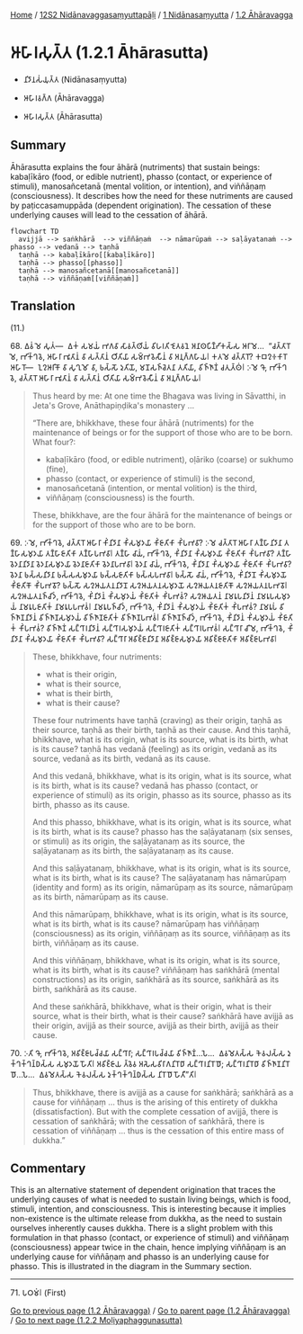 
[Home](/) / [12S2 Nidānavaggasaṃyuttapāḷi](../../../12S2.md) / [1 Nidānasaṃyutta](../../1.md) / [1.2 Āhāravagga](../1.2.md)

# 𑀆𑀳𑀸𑀭𑀲𑀼𑀢𑁆𑀢 (1.2.1 Āhārasutta)

* 𑀦𑀺𑀤𑀸𑀦𑀲𑀁𑀬𑀼𑀢𑁆𑀢 (Nidānasaṃyutta)

* 𑀆𑀳𑀸𑀭𑀯𑀕𑁆𑀕 (Āhāravagga)

* 𑀆𑀳𑀸𑀭𑀲𑀼𑀢𑁆𑀢 (Āhārasutta)

## Summary

Āhārasutta explains the four āhārā (nutriments) that sustain beings: kabaḷīkāro (food, or edible nutrient), phasso (contact, or experience of stimuli), manosañcetanā (mental volition, or intention), and viññāṇaṃ (consciousness). It describes how the need for these nutriments are caused by paṭiccasamuppāda (dependent origination). The cessation of these underlying causes will lead to the cessation of āhārā.

```mermaid
flowchart TD
  avijjā --> saṅkhārā  --> viññāṇaṁ  --> nāmarūpaṁ --> saḷāyatanaṁ --> phasso --> vedanā --> taṇhā
  taṇhā --> kabaḷīkāro[[kabaḷīkāro]]
  taṇhā --> phasso[[phasso]]
  taṇhā --> manosañcetanā[[manosañcetanā]]
  taṇhā --> viññāṇaṁ[[viññāṇaṁ]]
```

## Translation

(11.)

68\. 𑀏𑀯𑀁 𑀫𑁂 𑀲𑀼𑀢𑀁—  𑀏𑀓𑀁 𑀲𑀫𑀬𑀁 𑀪𑀕𑀯𑀸 𑀲𑀸𑀯𑀢𑁆𑀣𑀺𑀬𑀁 𑀯𑀺𑀳𑀭𑀢𑀺 𑀚𑁂𑀢𑀯𑀦𑁂 𑀅𑀦𑀸𑀣𑀧𑀺𑀡𑁆𑀟𑀺𑀓𑀲𑁆𑀲 𑀆𑀭𑀸𑀫𑁂…  “𑀘𑀢𑁆𑀢𑀸𑀭𑁄𑀫𑁂, 𑀪𑀺𑀓𑁆𑀔𑀯𑁂, 𑀆𑀳𑀸𑀭𑀸 𑀪𑀽𑀢𑀸𑀦𑀁 𑀯𑀸 𑀲𑀢𑁆𑀢𑀸𑀦𑀁 𑀞𑀺𑀢𑀺𑀬𑀸 𑀲𑀫𑁆𑀪𑀯𑁂𑀲𑀻𑀦𑀁 𑀯𑀸 𑀅𑀦𑀼𑀕𑁆𑀕𑀳𑀸𑀬𑁇 𑀓𑀢𑀫𑁂 𑀘𑀢𑁆𑀢𑀸𑀭𑁄? 𑀓𑀩𑀍𑀈𑀓𑀸𑀭𑁄 𑀆𑀳𑀸𑀭𑁄—  𑀑𑀍𑀆𑀭𑀺𑀓𑁄 𑀯𑀸 𑀲𑀼𑀔𑀼𑀫𑁄 𑀯𑀸, 𑀨𑀲𑁆𑀲𑁄 𑀤𑀼𑀢𑀺𑀬𑁄, 𑀫𑀦𑁄𑀲𑀜𑁆𑀘𑁂𑀢𑀦𑀸 𑀢𑀢𑀺𑀬𑀸, 𑀯𑀺𑀜𑁆𑀜𑀸𑀡𑀁 𑀘𑀢𑀼𑀢𑁆𑀣𑀁𑁇 𑀇𑀫𑁂 𑀔𑁄, 𑀪𑀺𑀓𑁆𑀔𑀯𑁂, 𑀘𑀢𑁆𑀢𑀸𑀭𑁄 𑀆𑀳𑀸𑀭𑀸 𑀪𑀽𑀢𑀸𑀦𑀁 𑀯𑀸 𑀲𑀢𑁆𑀢𑀸𑀦𑀁 𑀞𑀺𑀢𑀺𑀬𑀸 𑀲𑀫𑁆𑀪𑀯𑁂𑀲𑀻𑀦𑀁 𑀯𑀸 𑀅𑀦𑀼𑀕𑁆𑀕𑀳𑀸𑀬𑁇

> Thus heard by me: At one time the Bhagava was living in Sāvatthi, in Jeta's Grove, Anāthapiṇḍika's monastery ...
>
> “There are, bhikkhave, these four āhārā (nutriments) for the maintenance of beings or for the support of those who are to be born. What four?:
>
> * kabaḷīkāro (food, or edible nutriment), oḷāriko (coarse) or sukhumo (fine),
> * phasso (contact, or experience of stimuli) is the second,
> * manosañcetanā (intention, or mental volition) is the third,
> * viññāṇaṃ (consciousness) is the fourth.
>
> These, bhikkhave, are the four āhārā for the maintenance of beings or for the support of those who are to be born.

69\. 𑀇𑀫𑁂, 𑀪𑀺𑀓𑁆𑀔𑀯𑁂, 𑀘𑀢𑁆𑀢𑀸𑀭𑁄 𑀆𑀳𑀸𑀭𑀸 𑀓𑀺𑀁𑀦𑀺𑀤𑀸𑀦𑀸 𑀓𑀺𑀁𑀲𑀫𑀼𑀤𑀬𑀸 𑀓𑀺𑀁𑀚𑀸𑀢𑀺𑀓𑀸 𑀓𑀺𑀁𑀧𑀪𑀯𑀸? 𑀇𑀫𑁂 𑀘𑀢𑁆𑀢𑀸𑀭𑁄 𑀆𑀳𑀸𑀭𑀸 𑀢𑀡𑁆𑀳𑀸𑀦𑀺𑀤𑀸𑀦𑀸 𑀢𑀡𑁆𑀳𑀸𑀲𑀫𑀼𑀤𑀬𑀸 𑀢𑀡𑁆𑀳𑀸𑀚𑀸𑀢𑀺𑀓𑀸 𑀢𑀡𑁆𑀳𑀸𑀧𑀪𑀯𑀸𑁇 𑀢𑀡𑁆𑀳𑀸 𑀘𑀸𑀬𑀁, 𑀪𑀺𑀓𑁆𑀔𑀯𑁂, 𑀓𑀺𑀁𑀦𑀺𑀤𑀸𑀦𑀸 𑀓𑀺𑀁𑀲𑀫𑀼𑀤𑀬𑀸 𑀓𑀺𑀁𑀚𑀸𑀢𑀺𑀓𑀸 𑀓𑀺𑀁𑀧𑀪𑀯𑀸? 𑀢𑀡𑁆𑀳𑀸 𑀯𑁂𑀤𑀦𑀸𑀦𑀺𑀤𑀸𑀦𑀸 𑀯𑁂𑀤𑀦𑀸𑀲𑀫𑀼𑀤𑀬𑀸 𑀯𑁂𑀤𑀦𑀸𑀚𑀸𑀢𑀺𑀓𑀸 𑀯𑁂𑀤𑀦𑀸𑀧𑀪𑀯𑀸𑁇 𑀯𑁂𑀤𑀦𑀸 𑀘𑀸𑀬𑀁, 𑀪𑀺𑀓𑁆𑀔𑀯𑁂, 𑀓𑀺𑀁𑀦𑀺𑀤𑀸𑀦𑀸 𑀓𑀺𑀁𑀲𑀫𑀼𑀤𑀬𑀸 𑀓𑀺𑀁𑀚𑀸𑀢𑀺𑀓𑀸 𑀓𑀺𑀁𑀧𑀪𑀯𑀸? 𑀯𑁂𑀤𑀦𑀸 𑀨𑀲𑁆𑀲𑀦𑀺𑀤𑀸𑀦𑀸 𑀨𑀲𑁆𑀲𑀲𑀫𑀼𑀤𑀬𑀸 𑀨𑀲𑁆𑀲𑀚𑀸𑀢𑀺𑀓𑀸 𑀨𑀲𑁆𑀲𑀧𑀪𑀯𑀸𑁇 𑀨𑀲𑁆𑀲𑁄 𑀘𑀸𑀬𑀁, 𑀪𑀺𑀓𑁆𑀔𑀯𑁂, 𑀓𑀺𑀁𑀦𑀺𑀤𑀸𑀦𑁄 𑀓𑀺𑀁𑀲𑀫𑀼𑀤𑀬𑁄 𑀓𑀺𑀁𑀚𑀸𑀢𑀺𑀓𑁄 𑀓𑀺𑀁𑀧𑀪𑀯𑁄? 𑀨𑀲𑁆𑀲𑁄 𑀲𑀍𑀆𑀬𑀢𑀦𑀦𑀺𑀤𑀸𑀦𑁄 𑀲𑀍𑀆𑀬𑀢𑀦𑀲𑀫𑀼𑀤𑀬𑁄 𑀲𑀍𑀆𑀬𑀢𑀦𑀚𑀸𑀢𑀺𑀓𑁄 𑀲𑀍𑀆𑀬𑀢𑀦𑀧𑀪𑀯𑁄𑁇 𑀲𑀍𑀆𑀬𑀢𑀦𑀜𑁆𑀘𑀺𑀤𑀁, 𑀪𑀺𑀓𑁆𑀔𑀯𑁂, 𑀓𑀺𑀁𑀦𑀺𑀤𑀸𑀦𑀁 𑀓𑀺𑀁𑀲𑀫𑀼𑀤𑀬𑀁 𑀓𑀺𑀁𑀚𑀸𑀢𑀺𑀓𑀁 𑀓𑀺𑀁𑀧𑀪𑀯𑀁? 𑀲𑀍𑀆𑀬𑀢𑀦𑀁 𑀦𑀸𑀫𑀭𑀽𑀧𑀦𑀺𑀤𑀸𑀦𑀁 𑀦𑀸𑀫𑀭𑀽𑀧𑀲𑀫𑀼𑀤𑀬𑀁 𑀦𑀸𑀫𑀭𑀽𑀧𑀚𑀸𑀢𑀺𑀓𑀁 𑀦𑀸𑀫𑀭𑀽𑀧𑀧𑀪𑀯𑀁𑁇 𑀦𑀸𑀫𑀭𑀽𑀧𑀜𑁆𑀘𑀺𑀤𑀁, 𑀪𑀺𑀓𑁆𑀔𑀯𑁂, 𑀓𑀺𑀁𑀦𑀺𑀤𑀸𑀦𑀁 𑀓𑀺𑀁𑀲𑀫𑀼𑀤𑀬𑀁 𑀓𑀺𑀁𑀚𑀸𑀢𑀺𑀓𑀁 𑀓𑀺𑀁𑀧𑀪𑀯𑀁? 𑀦𑀸𑀫𑀭𑀽𑀧𑀁 𑀯𑀺𑀜𑁆𑀜𑀸𑀡𑀦𑀺𑀤𑀸𑀦𑀁 𑀯𑀺𑀜𑁆𑀜𑀸𑀡𑀲𑀫𑀼𑀤𑀬𑀁 𑀯𑀺𑀜𑁆𑀜𑀸𑀡𑀚𑀸𑀢𑀺𑀓𑀁 𑀯𑀺𑀜𑁆𑀜𑀸𑀡𑀧𑀪𑀯𑀁𑁇 𑀯𑀺𑀜𑁆𑀜𑀸𑀡𑀜𑁆𑀘𑀺𑀤𑀁, 𑀪𑀺𑀓𑁆𑀔𑀯𑁂, 𑀓𑀺𑀁𑀦𑀺𑀤𑀸𑀦𑀁 𑀓𑀺𑀁𑀲𑀫𑀼𑀤𑀬𑀁 𑀓𑀺𑀁𑀚𑀸𑀢𑀺𑀓𑀁 𑀓𑀺𑀁𑀧𑀪𑀯𑀁? 𑀯𑀺𑀜𑁆𑀜𑀸𑀡𑀁 𑀲𑀗𑁆𑀔𑀸𑀭𑀦𑀺𑀤𑀸𑀦𑀁 𑀲𑀗𑁆𑀔𑀸𑀭𑀲𑀫𑀼𑀤𑀬𑀁 𑀲𑀗𑁆𑀔𑀸𑀭𑀚𑀸𑀢𑀺𑀓𑀁 𑀲𑀗𑁆𑀔𑀸𑀭𑀧𑀪𑀯𑀁𑁇 𑀲𑀗𑁆𑀔𑀸𑀭𑀸 𑀘𑀺𑀫𑁂, 𑀪𑀺𑀓𑁆𑀔𑀯𑁂, 𑀓𑀺𑀁𑀦𑀺𑀤𑀸𑀦𑀸 𑀓𑀺𑀁𑀲𑀫𑀼𑀤𑀬𑀸 𑀓𑀺𑀁𑀚𑀸𑀢𑀺𑀓𑀸 𑀓𑀺𑀁𑀧𑀪𑀯𑀸? 𑀲𑀗𑁆𑀔𑀸𑀭𑀸 𑀅𑀯𑀺𑀚𑁆𑀚𑀸𑀦𑀺𑀤𑀸𑀦𑀸 𑀅𑀯𑀺𑀚𑁆𑀚𑀸𑀲𑀫𑀼𑀤𑀬𑀸 𑀅𑀯𑀺𑀚𑁆𑀚𑀸𑀚𑀸𑀢𑀺𑀓𑀸 𑀅𑀯𑀺𑀚𑁆𑀚𑀸𑀧𑀪𑀯𑀸𑁇

> These, bhikkhave, four nutriments:
>
> * what is their origin,
> * what is their source,
> * what is their birth,
> * what is their cause?
>
> These four nutriments have taṇhā (craving) as their origin, taṇhā as their source, taṇhā as their birth, taṇhā as their cause. And this taṇhā, bhikkhave, what is its origin, what is its source, what is its birth, what is its cause? taṇhā has vedanā (feeling) as its origin, vedanā as its source, vedanā as its birth, vedanā as its cause.
>
> And this vedanā, bhikkhave, what is its origin, what is its source, what is its birth, what is its cause? vedanā has phasso (contact, or experience of stimuli) as its origin, phasso as its source, phasso as its birth, phasso as its cause.
>
> And this phasso, bhikkhave, what is its origin, what is its source, what is its birth, what is its cause? phasso has the saḷāyatanaṃ (six senses, or stimuli) as its origin, the saḷāyatanaṃ as its source, the saḷāyatanaṃ as its birth, the saḷāyatanaṃ as its cause.
>
> And this saḷāyatanaṃ, bhikkhave, what is its origin, what is its source, what is its birth, what is its cause? The saḷāyatanaṃ has nāmarūpaṃ (identity and form) as its origin, nāmarūpaṃ as its source, nāmarūpaṃ as its birth, nāmarūpaṃ as its cause.
>
> And this nāmarūpaṃ, bhikkhave, what is its origin, what is its source, what is its birth, what is its cause? nāmarūpaṃ has viññāṇaṃ (consciousness) as its origin, viññāṇaṃ as its source, viññāṇaṃ as its birth, viññāṇaṃ as its cause.
>
> And this viññāṇaṃ, bhikkhave, what is its origin, what is its source, what is its birth, what is its cause? viññāṇaṃ has saṅkhārā (mental constructions) as its origin, saṅkhārā as its source, saṅkhārā as its birth, saṅkhārā as its cause.
>
> And these saṅkhārā, bhikkhave, what is their origin, what is their source, what is their birth, what is their cause? saṅkhārā have avijjā as their origin, avijjā as their source, avijjā as their birth, avijjā as their cause.

70\. 𑀇𑀢𑀺 𑀔𑁄, 𑀪𑀺𑀓𑁆𑀔𑀯𑁂, 𑀅𑀯𑀺𑀚𑁆𑀚𑀸𑀧𑀘𑁆𑀘𑀬𑀸 𑀲𑀗𑁆𑀔𑀸𑀭𑀸; 𑀲𑀗𑁆𑀔𑀸𑀭𑀧𑀘𑁆𑀘𑀬𑀸 𑀯𑀺𑀜𑁆𑀜𑀸𑀡𑀁…𑀧𑁂…  𑀏𑀯𑀫𑁂𑀢𑀲𑁆𑀲 𑀓𑁂𑀯𑀮𑀲𑁆𑀲 𑀤𑀼𑀓𑁆𑀔𑀓𑁆𑀔𑀦𑁆𑀥𑀲𑁆𑀲 𑀲𑀫𑀼𑀤𑀬𑁄 𑀳𑁄𑀢𑀺𑁇 𑀅𑀯𑀺𑀚𑁆𑀚𑀸𑀬 𑀢𑁆𑀯𑁂𑀯 𑀅𑀲𑁂𑀲𑀯𑀺𑀭𑀸𑀕𑀦𑀺𑀭𑁄𑀥𑀸 𑀲𑀗𑁆𑀔𑀸𑀭𑀦𑀺𑀭𑁄𑀥𑁄; 𑀲𑀗𑁆𑀔𑀸𑀭𑀦𑀺𑀭𑁄𑀥𑀸 𑀯𑀺𑀜𑁆𑀜𑀸𑀡𑀦𑀺𑀭𑁄𑀥𑁄…𑀧𑁂…  𑀏𑀯𑀫𑁂𑀢𑀲𑁆𑀲 𑀓𑁂𑀯𑀮𑀲𑁆𑀲 𑀤𑀼𑀓𑁆𑀔𑀓𑁆𑀔𑀦𑁆𑀥𑀲𑁆𑀲 𑀦𑀺𑀭𑁄𑀥𑁄 𑀳𑁄𑀢𑀻”𑀢𑀺𑁇

> Thus, bhikkhave, there is avijjā as a cause for saṅkhārā; saṅkhārā as a cause for viññāṇaṃ …  thus is the arising of this entirety of dukkha (dissatisfaction). But with the complete cessation of avijjā, there is cessation of saṅkhārā; with the cessation of saṅkhārā, there is cessation of viññāṇaṃ …  thus is the cessation of this entire mass of dukkha.”

## Commentary

This is an alternative statement of dependent origination that traces the underlying causes of what is needed to sustain living beings, which is food, stimuli, intention, and consciousness. This is interesting because it implies non-existence is the ultimate release from dukkha, as the need to sustain ourselves inherently causes dukkha. There is a slight problem with this formulation in that phasso (contact, or experience of stimuli) and viññāṇaṃ (consciousness) appear twice in the chain, hence implying viññāṇaṃ is an underlying cause for viññāṇaṃ and phasso is an underlying cause for phasso. This is illustrated in the diagram in the Summary section.

---

71\. 𑀧𑀞𑀫𑀁𑁇 (First)

[Go to previous page (1.2 Āhāravagga)](../1.2.md) / [Go to parent page (1.2 Āhāravagga)](../1.2.md) / [Go to next page (1.2.2 Moḷiyaphaggunasutta)](1.2.2.md)
